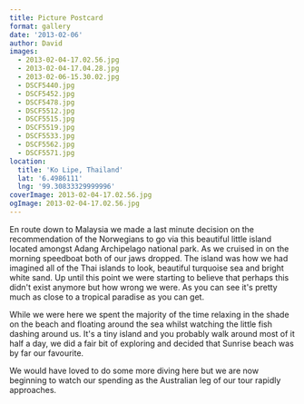 ```yaml
---
title: Picture Postcard
format: gallery
date: '2013-02-06'
author: David
images:
  - 2013-02-04-17.02.56.jpg
  - 2013-02-04-17.04.28.jpg
  - 2013-02-06-15.30.02.jpg
  - DSCF5440.jpg
  - DSCF5452.jpg
  - DSCF5478.jpg
  - DSCF5512.jpg
  - DSCF5515.jpg
  - DSCF5519.jpg
  - DSCF5533.jpg
  - DSCF5562.jpg
  - DSCF5571.jpg
location:
  title: 'Ko Lipe, Thailand'
  lat: '6.4986111'
  lng: '99.30833329999996'
coverImage: 2013-02-04-17.02.56.jpg
ogImage: 2013-02-04-17.02.56.jpg
---
```


En route down to Malaysia we made a last minute decision on the recommendation of the Norwegians to go via this beautiful little island located amongst Adang Archipelago national park. As we cruised in on the morning speedboat both of our jaws dropped. The island was how we had imagined all of the Thai islands to look, beautiful turquoise sea and bright white sand. Up until this point we were starting to believe that perhaps this didn't exist anymore but how wrong we were. As you can see it's pretty much as close to a tropical paradise as you can get.

While we were here we spent the majority of the time relaxing in the shade on the beach and floating around the sea whilst watching the little fish dashing around us. It's a tiny island and you probably walk around most of it half a day, we did a fair bit of exploring and decided that Sunrise beach was by far our favourite.

We would have loved to do some more diving here but we are now beginning to watch our spending as the Australian leg of our tour rapidly approaches.
